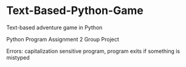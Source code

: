 # Text-Based-Python-Game
Text-based adventure game in Python

Python Program Assignment 2
Group Project

Errors: capitalization sensitive program, program exits if something is mistyped
